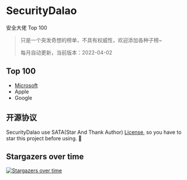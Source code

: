 # SecurityDalao

安全大佬 Top 100

> 只是一个突发奇想的榜单，不具有权威性，欢迎添加各种子榜~
> 
> 每月自动更新，当前版本：2022-04-02

## Top 100

- [Microsoft](microsoft/README.md)
- Apple
- Google

## 开源协议

SecurityDalao use SATA(Star And Thank Author) [License](./LICENSE), so you have to star this project before using. 🙏

## Stargazers over time

[![Stargazers over time](https://starchart.cc/firmianay/SecurityDalao.svg)](https://starchart.cc/firmianay/SecurityDalao)
